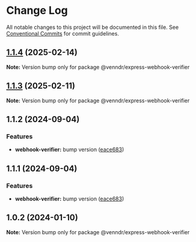# Change Log

All notable changes to this project will be documented in this file.
See [Conventional Commits](https://conventionalcommits.org) for commit guidelines.

## [1.1.4](https://github-mg/venndr/node-sdk/compare/@venndr/express-webhook-verifier@1.1.3...@venndr/express-webhook-verifier@1.1.4) (2025-02-14)

**Note:** Version bump only for package @venndr/express-webhook-verifier





## [1.1.3](https://github-mg/venndr/node-sdk/compare/@venndr/express-webhook-verifier@1.1.2...@venndr/express-webhook-verifier@1.1.3) (2025-02-11)

**Note:** Version bump only for package @venndr/express-webhook-verifier





## 1.1.2 (2024-09-04)


### Features

* **webhook-verifier:** bump version ([eace683](https://github.com/venndr/node-sdk/commit/eace6837de1bf50b7f7b9b3e81d9c262fec27026))





## 1.1.1 (2024-09-04)


### Features

* **webhook-verifier:** bump version ([eace683](https://github.com/venndr/node-sdk/commit/eace6837de1bf50b7f7b9b3e81d9c262fec27026))





## 1.0.2 (2024-01-10)

**Note:** Version bump only for package @venndr/express-webhook-verifier
